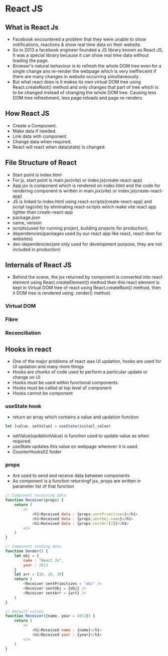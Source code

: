 # React JS 
## What is React Js
- Facebook encountered a problem that they were unable to show notifications, reactions & show real time data on their website.
- So in 2013 a facebook engineer founded a JS library known as React JS, It was a special library because it can show real time data without loading the page.
- Browser's natural behaviour is to refresh the whole DOM tree even for a single change ans re-render the webpage which is very ineffieceint if there are many changes in website occurring simultaneously .
- But what react does is it makes its own virtual DOM tree using React.createRoot() method and only changes that part of tree which is to be changed instead of changing the whole DOM tree. Causing less DOM tree refreshment, less page reloads and page re-renders

## How React JS
- Create a Component.
- Make data if needed.
- Link data with component.
- Change data when required.
- React will react when data(state) is changed.

## File Structure of React
- Start point is index.html
- For js, start point is main.jsx(vite) or index.js(create-react-app)
- App.jsx is component which is rendered on index.html and the code for rendering component is written in main.jsx(vite) or index.js(create-react-app)
- JS is linked to index.html using react-scripts(create-react-app) and script tag(vite) by eliminating react-scripts which make vite react app lighter than create-react-app
- package.json 
- name, version
- scripts(used for running project, building projects for production).
- dependencies(packages used by our react app like react, react-dom for websites)
- dev-dependencies(are only used for development purpose, they are not included in production)

## Internals of React JS
- Behind the scene, the jsx returned by component is converted into react element using React.createElement() method then this react element is kept in Virtual DOM tree of react using React.createRoot() method, then it DOM tree is rendered using .render() method.

### Virtual DOM
### Fibre
### Reconciliation

## Hooks in react
- One of the major problems of react was UI updation, hooks are used for UI updation and many more things
- Hooks are chunks of code used to perform a particular update or change on UI
- Hooks must be used within functional components
- Hooks must be called at top level of component
- Hooks cannot be component

### useState hook
- return an array which contains a value and updation function
```javascript
let [value, setValue] = useState(initail_value)
```
- setValue(updationValue) is function used to update value as when required.
- useState updates this value on webpage wherever it is used.
- CounterHooks02 folder

### props
- Are used to send and receive data between components
- As component is a function returningf jsx, props are written in parameter list of that function
```javascript
// Component receiving data
function Receiver(props) {
    return (
        <>
            <h1>Received data : {props.sentPrimitives}</h1>
            <h1>Received data : {props.sentObj.name}</h1>
            <h1>Received data : {props.sentArr[2]}</h1>
        </>
    )
}

// Component sending data
function Sender() {
    let obj = {
        name : "React Js",
        year : 2013
    }
    let arr = [10, 20, 30]
    return (
        <Receiver sentPrimitives = "abc" />
        <Receiver sentObj = {obj} />
        <Receiver sentArr = {arr} />
    )
}

// Default values
function Receiver({name, year = 2012}) {
    return (
        <>
            <h1>Received name : {name}</h1>
            <h1>Received year : {year}</h1>
        </>
    )
}
```